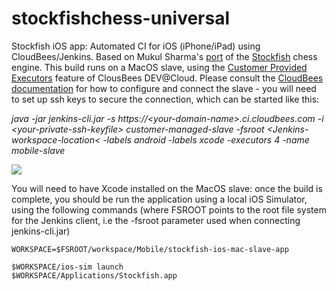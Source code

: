 stockfishchess-universal
========================

Stockfish iOS app: Automated CI for iOS (iPhone/iPad) using CloudBees/Jenkins.  Based on Mukul Sharma's [port](https://github.com/elitecoder/stockfishchess-ios) of the [Stockfish](http://stockfishchess.org) chess engine.  This build runs on a MacOS slave, using the [Customer Provided Executors](https://wiki.cloudbees.com/bin/view/DEV/Customer+Provided+Slaves) feature of ClousBees DEV@Cloud.  Please consult the [CloudBees documentation](https://wiki.cloudbees.com/bin/view/DEV/Customer+Provided+Slaves) for how to configure and connect the slave - you will need to set up ssh keys to secure the connection, which can be started like this:

<i>java -jar jenkins-cli.jar -s https://&lt;your-domain-name&gt;.ci.cloudbees.com -i &lt;your-private-ssh-keyfile&gt; customer-managed-slave -fsroot &lt;Jenkins-workspace-location&lt; -labels android -labels xcode -executors 4 -name mobile-slave</i>

<a href="https://grandcentral.cloudbees.com/?CB_clickstart=https://raw.github.com/mqprichard/stockfishchess-universal/master/clickstart.json"><img src="https://d3ko533tu1ozfq.cloudfront.net/clickstart/deployInstantly.png"/></a>

You will need to have Xcode installed on the MacOS slave: once the build is complete, you should be run the application using a local iOS Simulator, using the following commands (where FSROOT points to the root file system for the Jenkins client, i.e the -fsroot parameter used when connecting jenkins-cli.jar)

<code>WORKSPACE=$FSROOT/workspace/Mobile/stockfish-ios-mac-slave-app</code>

<code>$WORKSPACE/ios-sim launch $WORKSPACE/Applications/Stockfish.app</code> 
